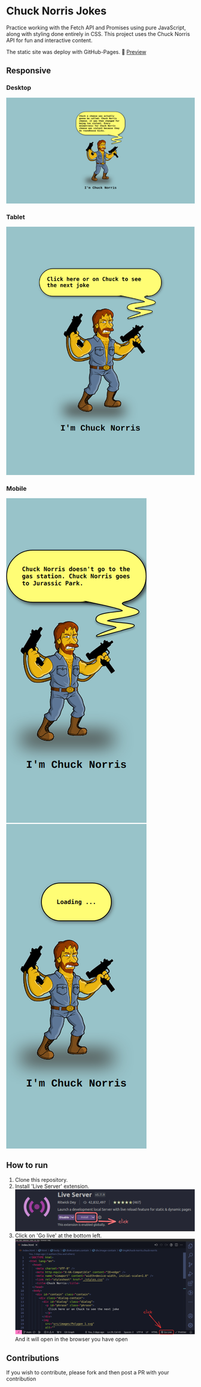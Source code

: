 # Chuck Norris Jokes

Practice working with the Fetch API and Promises using pure JavaScript, along with styling done entirely in CSS. This project uses the Chuck Norris API for fun and interactive content.

The static site was deploy with GitHub-Pages.
🔗 [Preview](https://lachicagladiadora.github.io/first-api-chuck-norris/)

## Responsive

### Desktop

![preview in desktop](./src/images/desktop.png)

### Tablet

![preview in tablet ](./src/images/tablet-1.png)

### Mobile

![preview in mobile](./src/images/mobile-1.png)
![preview in mobile](./src/images/mobile-2.png)

## How to run

1. Clone this repository.
2. Install 'Live Server' extension.
   ![](./src/images/live-server.png)
3. Click on 'Go live' at the bottom left.
   ![](./src/images/run-live-server.png)
   And it will open in the browser you have open

## Contributions

If you wish to contribute, please fork and then post a PR with your contribution
